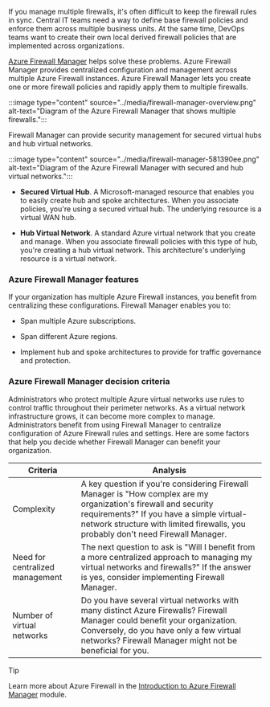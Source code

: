 

If you manage multiple firewalls, it's often difficult to keep the firewall rules in sync. Central IT teams need a way to define base firewall policies and enforce them across multiple business units. At the same time, DevOps teams want to create their own local derived firewall policies that are implemented across organizations.

[Azure Firewall Manager](/azure/firewall-manager/overview) helps solve these problems. Azure Firewall Manager provides centralized configuration and management across multiple Azure Firewall instances. Azure Firewall Manager lets you create one or more firewall policies and rapidly apply them to multiple firewalls.

:::image type="content" source="../media/firewall-manager-overview.png" alt-text="Diagram of the Azure Firewall Manager that shows multiple firewalls.":::

Firewall Manager can provide security management for secured virtual hubs and hub virtual networks. 

:::image type="content" source="../media/firewall-manager-581390ee.png" alt-text="Diagram of the Azure Firewall Manager with secured and hub virtual networks.":::

- **Secured Virtual Hub**. A Microsoft-managed resource that enables you to easily create hub and spoke architectures. When you associate policies, you're using a secured virtual hub. The underlying resource is a virtual WAN hub.

- **Hub Virtual Network**. A standard Azure virtual network that you create and manage. When you associate firewall policies with this type of hub, you're creating a hub virtual network. This architecture's underlying resource is a virtual network.

### Azure Firewall Manager features

If your organization has multiple Azure Firewall instances, you benefit from centralizing these configurations. Firewall Manager enables you to:

- Span multiple Azure subscriptions.

- Span different Azure regions.

- Implement hub and spoke architectures to provide for traffic governance and protection.

### Azure Firewall Manager decision criteria

Administrators who protect multiple Azure virtual networks use rules to control traffic throughout their perimeter networks. As a virtual network infrastructure grows, it can become more complex to manage. Administrators benefit from using Firewall Manager to centralize configuration of Azure Firewall rules and settings. Here are some factors that help you decide whether Firewall Manager can benefit your organization.

| Criteria | Analysis |
| --- | --- |
| Complexity | A key question if you're considering Firewall Manager is "How complex are my organization's firewall and security requirements?" If you have a simple virtual-network structure with limited firewalls, you probably don't need Firewall Manager. |
| Need for centralized management | The next question to ask is "Will I benefit from a more centralized approach to managing my virtual networks and firewalls?" If the answer is yes, consider implementing Firewall Manager. |
| Number of virtual networks	| Do you have several virtual networks with many distinct Azure Firewalls? Firewall Manager could benefit your organization. Conversely, do you have only a few virtual networks? Firewall Manager might not be beneficial for you. |


> [!TIP]
> Learn more about Azure Firewall in the [Introduction to Azure Firewall Manager](/training/modules/introduction-azure-firewall/) module.